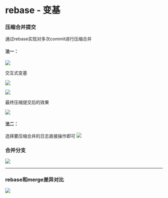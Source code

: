 # rebase - 变基

### 压缩合并提交

通过rebase实现对多次commit进行压缩合并

#### 法一：

![](images/git-rebase-interactively-01.png)

交互式变基

![](images/git-rebase-interactively-02.png)

![](images/git-rebase-interactively-03.png)

最终压缩提交后的效果

![](images/git-rebase-interactively-04.png)

#### 法二：

选择要压缩合并的日志直接操作即可
![](images/git-squash-commit-message.png)

### 合并分支

![](images/git-rebase-branch.png)

---

### rebase和merge差异对比

![](images/git-rebase-diff-merge.png)